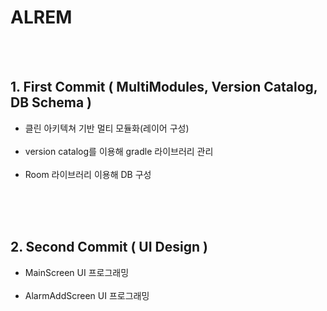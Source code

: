 # ALREM

<br><br>
## 1. First Commit ( MultiModules, Version Catalog, DB Schema )
* 클린 아키텍쳐 기반 멀티 모듈화(레이어 구성)<br><br>
* version catalog를 이용해 gradle 라이브러리 관리<br><br>
* Room 라이브러리 이용해 DB 구성<br><br>

<br><br>
## 2. Second Commit ( UI Design )
* MainScreen UI 프로그래밍<br><br>
* AlarmAddScreen UI 프로그래밍<br><br>
